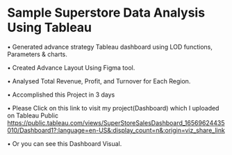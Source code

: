 # Sample Superstore Data Analysis Using Tableau

• Generated advance strategy Tableau dashboard using LOD functions, Parameters & charts.

• Created Advance Layout Using Figma tool.

• Analysed Total Revenue, Profit, and Turnover for Each Region.

• Accomplished this Project in 3 days

• Please Click on this link to visit my project(Dashboard) which I uploaded on Tableau Public
https://public.tableau.com/views/SuperStoreSalesDashboard_16569624435010/Dashboard1?:language=en-US&:display_count=n&:origin=viz_share_link

• Or you can see this Dashboard Visual.

